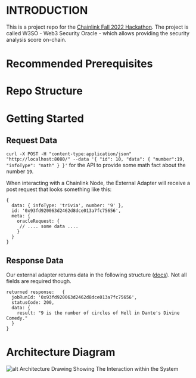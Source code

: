 # INTRODUCTION

This is a project repo for the [Chainlink Fall 2022 Hackathon](https://chain.link/hackathon).
The project is called W3SO - Web3 Security Oracle - which allows providing the security analysis score on-chain.

# Recommended Prerequisites

# Repo Structure

# Getting Started

## Request Data

`curl -X POST -H "content-type:application/json" "http://localhost:8080/" --data '{ "id": 10, "data": { "number":19, "infoType": "math" } }'` for the API to provide some math fact about the number `19`.

When interacting with a Chainlink Node, the External Adapter will receive a post request that looks something like this:

```
{
  data: { infoType: 'trivia', number: '9' },
  id: '0x93fd920063d2462d8dce013a7fc75656',
  meta: {
    oracleRequest: {
     // .... some data ....
    }
  }
}

```

## Response Data

Our external adapter returns data in the following structure ([docs](https://docs.chain.link/docs/developers/#returning-data)). Not all fields are required though.

```
returned response:   {
  jobRunId: '0x93fd920063d2462d8dce013a7fc75656',
  statusCode: 200,
  data: {
    result: "9 is the number of circles of Hell in Dante's Divine Comedy."
  }
}
```

# Architecture Diagram

![alt Architecture Drawing Showing The Interaction within the System](../architecture.png "Architecture Diagram")
